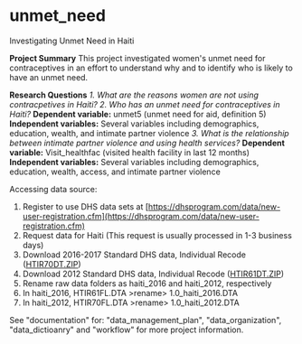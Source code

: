 # unmet_need
Investigating Unmet Need in Haiti 

**Project Summary**
This project investigated women's unmet need for contraceptives in an effort to understand why and to identify who is likely to have an unmet need. 

**Research Questions**
 *1. What are the reasons women are not using contracpetives in Haiti? 
 2. Who has an unmet need for contraceptives in Haiti?* 
 **Dependent variable:** unmet5 (unmet need for aid, definition 5)
**Independent variables:** Several variables including demographics, education, wealth, and intimate partner violence 
 *3.* *What is the relationship between intimate partner violence and using health services?*
**Dependent variable:** Visit_healthfac (visited health facility in last 12 months)
**Independent variables:** Several variables including demographics, education, wealth, access, and intimate partner violence 

Accessing data source: 
1.  Register to use DHS data sets at [https://dhsprogram.com/data/new-user-registration.cfm](https://dhsprogram.com/data/new-user-registration.cfm)    
2.  Request data for Haiti (This request is usually processed in 1-3 business days)
4.  Download 2016-2017 Standard DHS data, Individual Recode ([HTIR70DT.ZIP](https://dhsprogram.com/customcf/legacy/data/download_dataset.cfm?Filename=HTBR70DT.ZIP&Tp=1&Ctry_Code=HT&surv_id=503&dmode=normal))    
5.  Download 2012 Standard DHS data, Individual Recode ([HTIR61DT.ZIP](https://dhsprogram.com/customcf/legacy/data/download_dataset.cfm?Filename=HTBR61DT.ZIP&Tp=1&Ctry_Code=HT&surv_id=368&dmode=normal))  
6.  Rename raw data folders as haiti_2016 and haiti_2012, respectively  
7.  In haiti_2016, HTIR61FL.DTA >rename> 1.0_haiti_2016.DTA    
8.  In haiti_2012, HTIR70FL.DTA >rename> 1.0_haiti_2012.DTA

See "documentation" for: "data_management_plan", "data_organization", "data_dictioanry" and "workflow" for more project information. 
